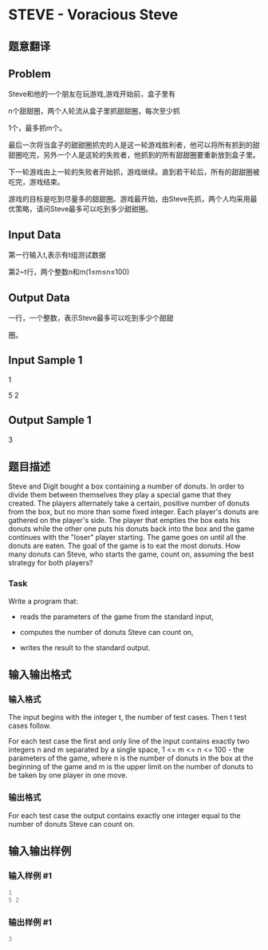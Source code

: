 # STEVE - Voracious Steve

## 题意翻译

## Problem

Steve和他的一个朋友在玩游戏,游戏开始前，盒子里有

n个甜甜圈，两个人轮流从盒子里抓甜甜圈，每次至少抓

1个，最多抓m个。

最后一次将当盒子的甜甜圈抓完的人是这一轮游戏胜利者，他可以将所有抓到的甜甜圈吃完，另外一个人是这轮的失败者，他抓到的所有甜甜圈要重新放到盒子里。

下一轮游戏由上一轮的失败者开始抓，游戏继续。直到若干轮后，所有的甜甜圈被吃完，游戏结束。

游戏的目标是吃到尽量多的甜甜圈。游戏最开始，由Steve先抓，两个人均采用最优策略，请问Steve最多可以吃到多少甜甜圈。

## Input Data

第一行输入t,表示有t组测试数据

第2~t行，两个整数n和m(1≤m≤n≤100)

## Output Data

一行，一个整数，表示Steve最多可以吃到多少个甜甜

圈。

## Input Sample 1

1

5 2

## Output Sample 1

3

## 题目描述

 Steve and Digit bought a box containing a number of donuts. In order to divide them between themselves they play a special game that they created. The players alternately take a certain, positive number of donuts from the box, but no more than some fixed integer. Each player's donuts are gathered on the player's side. The player that empties the box eats his donuts while the other one puts his donuts back into the box and the game continues with the "loser" player starting. The game goes on until all the donuts are eaten. The goal of the game is to eat the most donuts. How many donuts can Steve, who starts the game, count on, assuming the best strategy for both players?

### Task

Write a program that:

- reads the parameters of the game from the standard input,

- computes the number of donuts Steve can count on,

- writes the result to the standard output.

## 输入输出格式

### 输入格式

 The input begins with the integer t, the number of test cases. Then t test cases follow.

For each test case the first and only line of the input contains exactly two integers n and m separated by a single space, 1 <= m <= n <= 100 - the parameters of the game, where n is the number of donuts in the box at the beginning of the game and m is the upper limit on the number of donuts to be taken by one player in one move.

### 输出格式

 For each test case the output contains exactly one integer equal to the number of donuts Steve can count on.

## 输入输出样例

### 输入样例 #1

```cpp
1
5 2
```


### 输出样例 #1

```cpp
3
```


